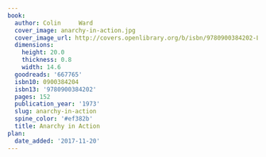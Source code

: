 ```yaml
---
book:
  author: Colin     Ward
  cover_image: anarchy-in-action.jpg
  cover_image_url: http://covers.openlibrary.org/b/isbn/9780900384202-L.jpg
  dimensions:
    height: 20.0
    thickness: 0.8
    width: 14.6
  goodreads: '667765'
  isbn10: 0900384204
  isbn13: '9780900384202'
  pages: 152
  publication_year: '1973'
  slug: anarchy-in-action
  spine_color: '#ef382b'
  title: Anarchy in Action
plan:
  date_added: '2017-11-20'
---
```


